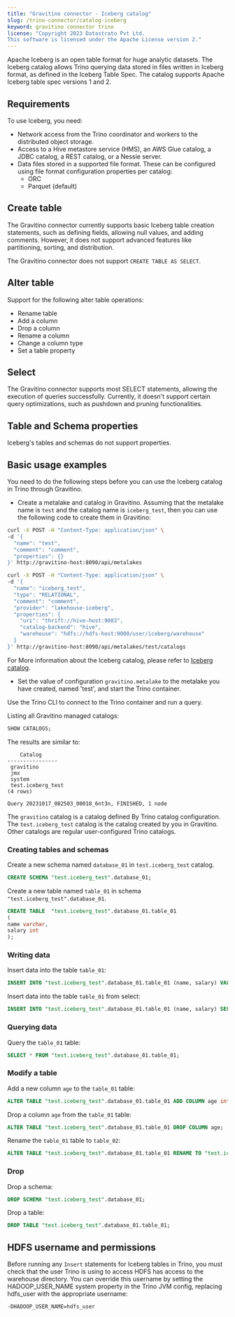 ```yaml
---
title: "Gravitino connector - Iceberg catalog"
slug: /trino-connector/catalog-iceberg
keyword: gravitino connector trino
license: "Copyright 2023 Datastrato Pvt Ltd.
This software is licensed under the Apache License version 2."
---
```


Apache Iceberg is an open table format for huge analytic datasets. 
The Iceberg catalog allows Trino querying data stored in files written in Iceberg format, 
as defined in the Iceberg Table Spec. The catalog supports Apache Iceberg table spec versions 1 and 2.

## Requirements

To use Iceberg, you need:
- Network access from the Trino coordinator and workers to the distributed object storage.
- Access to a Hive metastore service (HMS), an AWS Glue catalog, a JDBC catalog, a REST catalog, or a Nessie server.
- Data files stored in a supported file format. These can be configured using file format configuration properties per catalog:
  - ORC
  - Parquet (default)

## Create table

The Gravitino connector currently supports basic Iceberg table creation statements, such as defining fields, 
allowing null values, and adding comments. 
However, it does not support advanced features like partitioning, sorting, and distribution.

The Gravitino connector does not support `CREATE TABLE AS SELECT`.

## Alter table

Support for the following alter table operations:
- Rename table
- Add a column
- Drop a column
- Rename a column
- Change a column type
- Set a table property

## Select

The Gravitino connector supports most SELECT statements, allowing the execution of queries successfully.
Currently, it doesn't support certain query optimizations, such as pushdown and pruning functionalities.

## Table and Schema properties

Iceberg's tables and schemas do not support properties.

## Basic usage examples

You need to do the following steps before you can use the Iceberg catalog in Trino through Gravitino.

- Create a metalake and catalog in Gravitino. Assuming that the metalake name is `test` and the catalog name is `iceberg_test`,
then you can use the following code to create them in Gravitino:

```bash
curl -X POST -H "Content-Type: application/json" \
-d '{
  "name": "test",
  "comment": "comment",
  "properties": {}
}' http://gravitino-host:8090/api/metalakes

curl -X POST -H "Content-Type: application/json" \
-d '{
  "name": "iceberg_test",
  "type": "RELATIONAL",
  "comment": "comment",
  "provider": "lakehouse-iceberg",
  "properties": {
    "uri": "thrift://hive-host:9083",
    "catalog-backend": "hive",
    "warehouse": "hdfs://hdfs-host:9000/user/iceberg/warehouse"
  }
}' http://gravitino-host:8090/api/metalakes/test/catalogs
```

For More information about the Iceberg catalog, please refer to [Iceberg catalog](../lakehouse-iceberg-catalog).

- Set the value of configuration `gravitino.metalake` to the metalake you have created, named 'test', and start the Trino container.

Use the Trino CLI to connect to the Trino container and run a query.

Listing all Gravitino managed catalogs:

```sql 
SHOW CATALOGS;
```

The results are similar to:

```text
    Catalog
----------------
 gravitino
 jmx
 system
 test.iceberg_test
(4 rows)

Query 20231017_082503_00018_6nt3n, FINISHED, 1 node
```

The `gravitino` catalog is a catalog defined By Trino catalog configuration. 
The `test.iceberg_test` catalog is the catalog created by you in Gravitino.
Other catalogs are regular user-configured Trino catalogs.

### Creating tables and schemas

Create a new schema named `database_01` in `test.iceberg_test` catalog.

```sql
CREATE SCHEMA "test.iceberg_test".database_01;
```

Create a new table named `table_01` in schema `"test.iceberg_test".database_01`.

```sql
CREATE TABLE  "test.iceberg_test".database_01.table_01
(
name varchar,
salary int
);
```

### Writing data

Insert data into the table `table_01`:

```sql
INSERT INTO "test.iceberg_test".database_01.table_01 (name, salary) VALUES ('ice', 12);
```

Insert data into the table `table_01` from select:

```sql
INSERT INTO "test.iceberg_test".database_01.table_01 (name, salary) SELECT * FROM "test.iceberg_test".database_01.table_01;
```

### Querying data

Query the `table_01` table:

```sql
SELECT * FROM "test.iceberg_test".database_01.table_01;
```

### Modify a table

Add a new column `age` to the `table_01` table:

```sql
ALTER TABLE "test.iceberg_test".database_01.table_01 ADD COLUMN age int;
```

Drop a column `age` from the `table_01` table:

```sql
ALTER TABLE "test.iceberg_test".database_01.table_01 DROP COLUMN age;
```

Rename the `table_01` table to `table_02`:

```sql
ALTER TABLE "test.iceberg_test".database_01.table_01 RENAME TO "test.iceberg_test".database_01.table_02;
```

### Drop

Drop a schema:

```sql
DROP SCHEMA "test.iceberg_test".database_01;
```

Drop a table:

```sql
DROP TABLE "test.iceberg_test".database_01.table_01;
```

## HDFS username and permissions

Before running any `Insert` statements for Iceberg tables in Trino, 
you must check that the user Trino is using to access HDFS has access to the warehouse directory.
You can override this username by setting the HADOOP_USER_NAME system property in the Trino JVM config, 
replacing hdfs_user with the appropriate username:

```text
-DHADOOP_USER_NAME=hdfs_user
```
